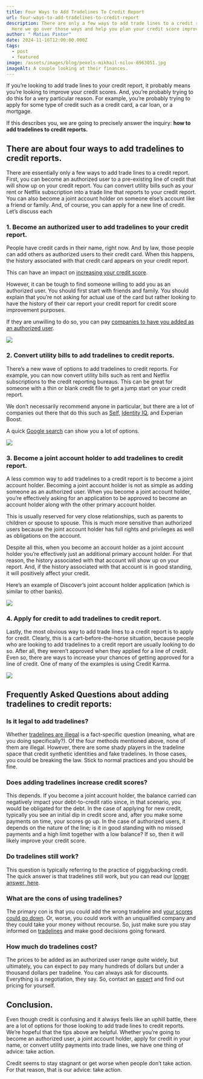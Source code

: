 ```yaml
---
title: Four Ways to Add Tradelines To Credit Report
url: four-ways-to-add-tradelines-to-credit-report
description: There are only a few ways to add trade lines to a credit report.
  Here we go over those ways and help you plan your credit score improvement.
author: " Matias Pintor"
date: 2024-11-16T12:00:00.000Z
tags:
  - post
  - featured
image: /assets/images/blog/pexels-mikhail-nilov-6963051.jpg
imageAlt: A couple looking at their finances.
---
```

If you’re looking to add trade lines to your credit report, it probably means you’re looking to improve your credit scores. And, you’re probably trying to do this for a very particular reason. For example, you’re probably trying to apply for some type of credit such as a credit card, a car loan, or a mortgage.

If this describes you, we are going to precisely answer the inquiry: **how to add tradelines to credit reports.**


## There are about four ways to add tradelines to credit reports.

There are essentially only a few ways to add trade lines to a credit report. First, you can become an authorized user to a pre-existing line of credit that will show up on your credit report. You can convert utility bills such as your rent or Netflix subscription into a trade line that reports to your credit report. You can also become a joint account holder on someone else’s account like a friend or family. And, of course, you can apply for a new line of credit. Let’s discuss each

### 1. Become an authorized user to add tradelines to your credit report.

People have credit cards in their name, right now. And by law, those people can add others as authorized users to their credit card. When this happens, the history associated with that credit card appears on your credit report.

This can have an impact on [increasing your credit score](https://superiortradelines.com/knowledge-base-articles-about/results/).

However, it can be tough to find someone willing to add you as an authorized user. You should first start with friends and family. You should explain that you’re not asking for actual use of the card but rather looking to have the history of their car report your credit report for credit score improvement purposes.

If they are unwilling to do so, you can pay [companies to have you added as an authorized user](https://superiortradelines.com/).

![](/assets/images/blog/sthomepage.png)

### 2. Convert utility bills to add tradelines to credit reports.

There’s a new wave of options to add tradelines to credit reports. For example, you can now convert utility bills such as rent and Netflix subscriptions to the credit reporting bureaus. This can be great for someone with a thin or blank credit file to get a jump start on your credit report.

We don’t necessarily recommend anyone in particular, but there are a lot of companies out there that do this such as [Self](https://learn.self.inc/lpg/mpa/rent-bills-landing/), [Identity IQ](https://www.identityiq.com/education/3-ways-rent-payment-reporting-improves-your-credit/), and Experian Boost.

A quick [Google search](https://www.google.com/search?q=report+utility+bills) can show you a lot of options.

![](/assets/images/blog/convert-utility-bills-to-tradelines.png.webp)

### 3. Become a joint account holder to add tradelines to credit report.

A less common way to add tradelines to a credit report is to become a joint account holder. Becoming a joint account holder is not as simple as adding someone as an authorized user. When you become a joint account holder, you’re effectively asking for an application to be approved to become an account holder along with the other primary account holder.

This is usually reserved for very close relationships, such as parents to children or spouse to spouse. This is much more sensitive than authorized users because the joint account holder has full rights and privileges as well as obligations on the account.

Despite all this, when you become an account holder as a joint account holder you’re effectively just an additional primary account holder. For that reason, the history associated with that account will show up on your report. And, if the history associated with that account is in good standing, it will positively affect your credit.

Here’s an example of Discover’s joint account holder application (which is similar to other banks).

![](/assets/images/blog/example-of-joint-account-holder-application.png.webp)

### 4. Apply for credit to add tradelines to credit report.

Lastly, the most obvious way to add trade lines to a credit report is to apply for credit. Clearly, this is a cart-before-the-horse situation, because people who are looking to add tradelines to a credit report are usually looking to do so. After all, they weren’t approved when they applied for a line of credit. Even so, there are ways to increase your chances of getting approved for a line of credit. One of many of the examples is using Credit Karma.

![](/assets/images/blog/applying-for-credit-to-add-tradelines-to-credit-report.png.webp)

## Frequently Asked Questions about adding tradelines to credit reports:

### Is it legal to add tradelines?

Whether [tradelines are illegal](https://superiortradelines.com/tradelines/are-tradelines-legal/) is a fact-specific question (meaning, what are you doing specifically?). Of the four methods mentioned above, none of them are illegal. However, there are some shady players in the tradeline space that credit synthetic identities and fake tradelines. In those cases, you could be breaking the law. Stick to normal practices and you should be fine.

### Does adding tradelines increase credit scores?

This depends. If you become a joint account holder, the balance carried can negatively impact your debt-to-credit ratio since, in that scenario, you would be obligated for the debt. In the case of applying for new credit, typically you see an initial dip in credit score and, after you make some payments on time, your scores go up. In the case of authorized users, it depends on the nature of the line; is it in good standing with no missed payments and a high limit together with a low balance? If so, then it will likely improve your credit score.

### Do tradelines still work?

This question is typically referring to the practice of piggybacking credit. The quick answer is that tradelines still work, but you can read our [longer answer, here](https://superiortradelines.com/facts/do-tradelines-still-work-in-2021-yes-yes-they-do/).

### What are the cons of using tradelines?

The primary con is that you could add the wrong tradeline and [your scores could go down](https://superiortradelines.com/tradelines/tradelines-do-not-always-work/). Or, worse, you could work with an unqualified company and they could take your money without recourse. So, just make sure you stay informed on [tradelines](https://superiortradelines.com/tradelines/) and make good decisions going forward.

### How much do tradelines cost?

The prices to be added as an authorized user range quite widely, but ultimately, you can expect to pay many hundreds of dollars but under a thousand dollars per tradeline. You can always ask for discounts. Everything is a negotiation, they say. So, contact an [expert](https://superiortradelines.com/start/) and find out pricing for yourself.

## Conclusion.

Even though credit is confusing and it always feels like an uphill battle, there are a lot of options for those looking to add trade lines to credit reports. We’re hopeful that the tips above are helpful. Whether you’re going to become an authorized user, a joint account holder, apply for credit in your name, or convert utility payments into trade lines, we have one thing of advice: take action.

Credit seems to stay stagnant or get worse when people don’t take action. For that reason, that is our advice: take action.[](https://www.callowhillwebdesigns.com)
